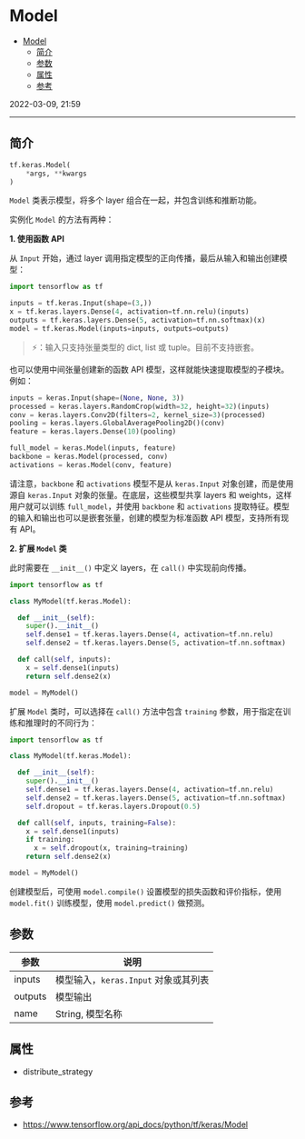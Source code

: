 # Model

- [Model](#model)
  - [简介](#简介)
  - [参数](#参数)
  - [属性](#属性)
  - [参考](#参考)

2022-03-09, 21:59
***

## 简介

```python
tf.keras.Model(
    *args, **kwargs
)
```

`Model` 类表示模型，将多个 layer 组合在一起，并包含训练和推断功能。

实例化 `Model` 的方法有两种：

**1. 使用函数 API**

从 `Input` 开始，通过 layer 调用指定模型的正向传播，最后从输入和输出创建模型：

```python
import tensorflow as tf

inputs = tf.keras.Input(shape=(3,))
x = tf.keras.layers.Dense(4, activation=tf.nn.relu)(inputs)
outputs = tf.keras.layers.Dense(5, activation=tf.nn.softmax)(x)
model = tf.keras.Model(inputs=inputs, outputs=outputs)
```

> ⚡：输入只支持张量类型的 dict, list 或 tuple。目前不支持嵌套。

也可以使用中间张量创建新的函数 API 模型，这样就能快速提取模型的子模块。例如：

```python
inputs = keras.Input(shape=(None, None, 3))
processed = keras.layers.RandomCrop(width=32, height=32)(inputs)
conv = keras.layers.Conv2D(filters=2, kernel_size=3)(processed)
pooling = keras.layers.GlobalAveragePooling2D()(conv)
feature = keras.layers.Dense(10)(pooling)

full_model = keras.Model(inputs, feature)
backbone = keras.Model(processed, conv)
activations = keras.Model(conv, feature)
```

请注意，`backbone` 和 `activations` 模型不是从 `keras.Input` 对象创建，而是使用源自 `keras.Input` 对象的张量。在底层，这些模型共享 layers 和 weights，这样用户就可以训练 `full_model`，并使用 `backbone` 和 `activations` 提取特征。模型的输入和输出也可以是嵌套张量，创建的模型为标准函数 API 模型，支持所有现有 API。

**2. 扩展 `Model` 类**

此时需要在 `__init__()` 中定义 layers，在 `call()` 中实现前向传播。

```python
import tensorflow as tf

class MyModel(tf.keras.Model):

  def __init__(self):
    super().__init__()
    self.dense1 = tf.keras.layers.Dense(4, activation=tf.nn.relu)
    self.dense2 = tf.keras.layers.Dense(5, activation=tf.nn.softmax)

  def call(self, inputs):
    x = self.dense1(inputs)
    return self.dense2(x)

model = MyModel()
```

扩展 `Model` 类时，可以选择在 `call()` 方法中包含 `training` 参数，用于指定在训练和推理时的不同行为：

```python
import tensorflow as tf

class MyModel(tf.keras.Model):

  def __init__(self):
    super().__init__()
    self.dense1 = tf.keras.layers.Dense(4, activation=tf.nn.relu)
    self.dense2 = tf.keras.layers.Dense(5, activation=tf.nn.softmax)
    self.dropout = tf.keras.layers.Dropout(0.5)

  def call(self, inputs, training=False):
    x = self.dense1(inputs)
    if training:
      x = self.dropout(x, training=training)
    return self.dense2(x)

model = MyModel()
```

创建模型后，可使用 `model.compile()` 设置模型的损失函数和评价指标，使用 `model.fit()` 训练模型，使用 `model.predict()` 做预测。

## 参数

|参数|说明|
|---|---|
|inputs|模型输入，`keras.Input` 对象或其列表|
|outputs|模型输出|
|name|String, 模型名称|

## 属性

- distribute_strategy



## 参考

- https://www.tensorflow.org/api_docs/python/tf/keras/Model
